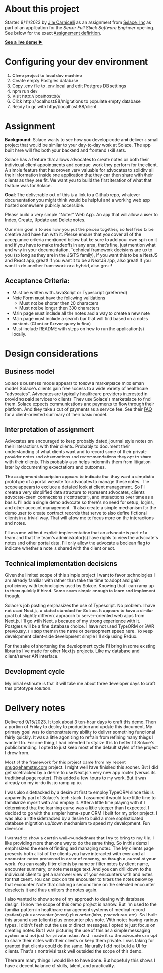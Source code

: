 # About this project

Started 9/11/2023 by [Jim Carnicelli](https://jimcarnicelli.com) as an assignment from [Solace, Inc](https://www.solace.health/) as part of an application for the *Senior Full Stack Software Engineer* opening. See below for the exact [Assignement definition](#assignment).

**[See a live demo ▶](http://jimcarnicelli.com:88/)**


# Configuring your dev environment

1. Clone project to local dev machine
2. Create empty Postgres database
3. Copy .env file to .env.local and edit Postgres DB settings
4. npm run dev
5. Visit http://localhost:88/
6. Click http://localhost:88/migrations to populate empty database
7. Ready to go with http://localhost:88/client


# Assignment

**Background**: Solace wants to see how you develop code and deliver a small project that would be similar to your day-to-day work at Solace. The app built here will flex both your backend and frontend skill sets.

Solace has a feature that allows advocates to create notes on both their individual client appointments and contract work they perform for the client. A simple feature that has proven very valuable for advocates to solidify all their information inside one application that they can then share with their clients as they see fit. We want you to build the first iteration of what that feature was for Solace.

**Goal**: The deliverable out of this is a link to a Github repo, whatever documentation you might think would be helpful and a working web app hosted somewhere publicly accessible.

Please build a very simple “Notes” Web App. An app that will allow a user to Index, Create, Update and Delete notes.

Our main goal is to see how you put the pieces together, so feel free to be creative and have fun with it. Please ensure that you cover all of the acceptance criteria mentioned below but be sure to add your own spin on it and if you have to make tradeoffs in any area, that’s fine, just mention what and why in your documentation. Technical framework decisions are up to you (so long as they are in the JS/TS family), if you want this to be a NestJS and React app, great! If you want it to be a NextJS app, also great! If you want to do another framework or a hybrid, also great!

## Acceptance Criteria:

* Must be written with JavaScript or Typescript (preferred)
* Note Form must have the following validations
    * Must not be shorter then 20 characters
    * Must not be longer then 300 characters
* Main page must include all the notes and a way to create a new note
* Main page must include a search bar that will find based on a notes content. (Client or Server query is fine)
* Must include README with steps on how to run the application(s) locally.


# Design considerations

## Business model

Solace's business model appears to follow a marketplace middleman model. Solace's clients gain free access to a wide variety of healthcare "advocates". Advocates are typically healthcare providers interested in providing paid services to clients. They use Solace's marketplace to find them. Solace expects communications and payments to flow through their platform. And they take a cut of payments as a service fee. See their [FAQ](https://www.solace.health/faq) for a client-oriented summary of their basic model.

## Interpretation of assignment

Advocates are encouraged to keep probably dated, journal style notes on their interactions with their clients. Probably to document their understanding of what clients want and to record some of their private provider notes and observations and recommendations they opt to share with their clients. This probably also helps indemnify them from litigation later by documenting expectations and outcomes.

The assignment description appears to indicate that they want a simplistic prototype of a portal website for advocates to manage these notes. The scope appears to exclude a detailed look at client management. So I'll create a very simplified data structure to represent advocates, clients, advocate-client connections ("contracts"), and interactions over time as a basis. I'll add a single demo advocate so there's no need for setup, logins, and other account management. I'll also create a simple mechanism for the demo user to create contract records that serve to also define fictional clients in a trivial way. That will allow me to focus more on the interactions and notes.

I'll assume without explicit implementation that an advocate is part of a team and that the team's administrator(s) have rights to view the advocate's notes and other portal data. I'll only allow the advocate a boolean flag to indicate whether a note is shared with the client or not.

## Technical implementation decisions

Given the limited scope of this simple project I want to favor technologies I am already familiar with rather than take the time to adopt and gain proficiency with technologies used by Solace. Knowing that I can ramp up to them quickly if hired. Some seem simple enough to learn and implement though.

Solace's job posting emphasizes the use of Typescript. No problem. I have not used Nest.js, a stated standard for Solace. It appears to have a similar goal but slightly different appraoch to server-oriented web apps from Next.js. I'll go wtih Next.js because of my strong experience with it. Postgres will be a fine database choice. I have not used TypeORM or SWR previously. I'll skip them in the name of development speed here. To keep development client-side development simple I'll skip using Redux.

For the sake of shortening the development cycle I'll bring in some existing libraries I've made for other Next.js projects. Like my database and client/server API interface.

## Development cycle

My initial estimate is that it will take me about three developer days to craft this prototype solution.


# Delivery notes

Delivered 9/15/2023. It took about 3 ten-hour days to craft this demo. Then a portion of Friday to deploy to production and update this document. My primary goal was to demonstrate my ability to deliver something functional fairly quickly. It was a little agonizing to refrain from refining many things I wanted to. For one thing, I had intended to stylize this to better fit Solace's public branding. I opted to just keep most of the default styles of the project I drew from.

Most of the framework for this project came from my recent [snugglehamster.com](https://snugglehamster.com) project.
I might well have finished this sooner. But I did get sidetracked by a desire to use Next.js's very new app router (versus its traditional page router). This added a few hours to my work. But it was already on my to-do list to ramp up to.

I was also sidetracked by a desire at first to employ TypeORM since this is apparently part of Solace's tech stack. I assumed it would take little time to familiarize myself with and employ it. After a little time playing with it I determined that the learning curve was a little steeper than I expected. I decided to go with the simpler home-spun ORM I built for my prior project. I was also a little sidetracked by a desire to build a more sophisticated database migration up/down mechanism to speed my development. Fun diversion.

I wanted to show a certain well-roundedness that I try to bring to my UIs. I like providing more than one way to do the same thing. So in this demo I emphasized the ease of finding and managing notes. The My clients page presents both a list of the clients you have interacted with ever and all encounter-notes presented in order of recency, as though a journal of your work. You can easily filter clients by name or filter notes by client name, encounter summary, or note message text. And you can drill down to the individual client to get a narrower view of your encounters with and notes for that client. You can click on the encounter to filters the notes below by that encounter. Note that clicking a second time on the selected encounter deselects it and thus unfilters the notes again.

I also wanted to show some of my approach to dealing with database design. I know the scope of this demo project is narrow. But I'm used to the familiar pattern in healthcare management systems of medical record (patient) plus encounter (event) plus order (labs, procedures, etc). So I built this around user (client) plus encounter plus note. With notes having various types. I didn't flesh out the use of direct messages. I opted to just focus on creating notes. But I was picturing the use of this as a simple messaging system and not just for private notes. And I made it so the advocate can opt to share their notes with their clients or keep them private. I was taking for granted that clients could do the same. Naturally I did not build a UI for clients. That's a nontrivial task well outsided the scope of this demo.

There are many things I would like to have done. But hopefully this shows I have a decent balance of skills, talent, and practicality.
